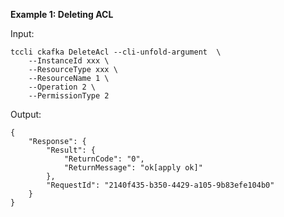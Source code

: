 **Example 1: Deleting ACL**



Input: 

```
tccli ckafka DeleteAcl --cli-unfold-argument  \
    --InstanceId xxx \
    --ResourceType xxx \
    --ResourceName 1 \
    --Operation 2 \
    --PermissionType 2
```

Output: 
```
{
    "Response": {
        "Result": {
            "ReturnCode": "0",
            "ReturnMessage": "ok[apply ok]"
        },
        "RequestId": "2140f435-b350-4429-a105-9b83efe104b0"
    }
}
```

